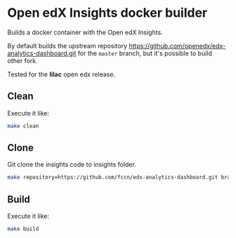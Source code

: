 # Open edX Insights docker builder

Builds a docker container with the Open edX Insights.

By default builds the upstream repository https://github.com/openedx/edx-analytics-dashboard.git
for the `master` branch, but it's possible to build other fork.

Tested for the **lilac** open edx release.

## Clean
Execute it like:
```bash
make clean
```

## Clone
Git clone the insights code to insights folder.
```bash
make repository=https://github.com/fccn/edx-analytics-dashboard.git branch=nau/lilac.master clone
```

## Build

Execute it like:
```bash
make build
```

